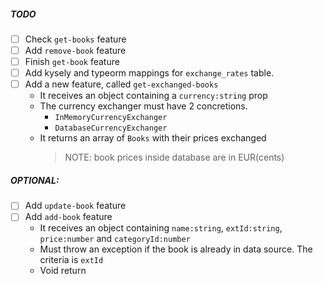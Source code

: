 ##### TODO

- [ ] Check `get-books` feature
- [ ] Add `remove-book` feature
- [ ] Finish `get-book` feature
- [ ] Add kysely and typeorm mappings for `exchange_rates` table.
- [ ] Add a new feature, called `get-exchanged-books`
  - It receives an object containing a `currency:string` prop
  - The currency exchanger must have 2 concretions.
    - `InMemoryCurrencyExchanger`
    - `DatabaseCurrencyExchanger`
  - It returns an array of `Books` with their prices exchanged
    > NOTE: book prices inside database are in EUR(cents)

##### OPTIONAL:

- [ ] Add `update-book` feature
- [ ] Add `add-book` feature
  - It receives an object containing `name:string`, `extId:string`, `price:number` and `categoryId:number`
  - Must throw an exception if the book is already in data source. The criteria is `extId`
  - Void return
